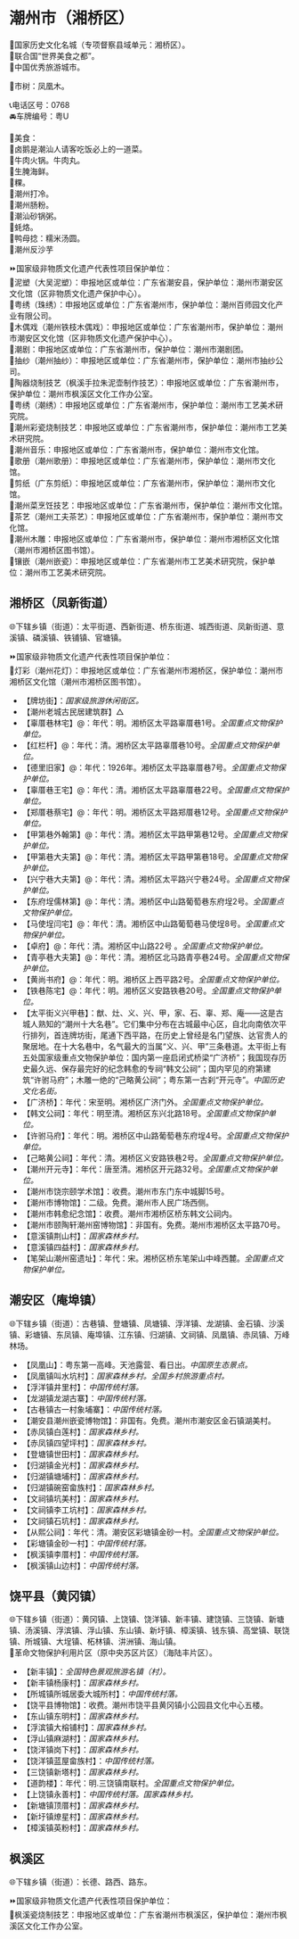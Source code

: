 # 潮州市（湘桥区）  
🚩国家历史文化名城（专项督察县域单元：湘桥区）。  
🏅联合国“世界美食之都”。  
🏅中国优秀旅游城市。  
  
🌳市树：凤凰木。  
  
📞电话区号：0768  
🚘车牌编号：粤U  
  
🍴美食：    
🔸卤鹅是潮汕人请客吃饭必上的一道菜。    
🔸牛肉火锅。牛肉丸。  
🔸生腌海鲜。  
🔸粿。  
🔸潮州打冷。  
🔸潮州肠粉。  
🔸潮汕砂锅粥。  
🔸蚝烙。  
🔸鸭母捻：糯米汤圆。  
🔸潮州反沙芋
  
⏩国家级非物质文化遗产代表性项目保护单位：  
🔸泥塑（大吴泥塑）：申报地区或单位：广东省潮安县，保护单位：潮州市潮安区文化馆（区非物质文化遗产保护中心）。  
🔸粤绣（珠绣）：申报地区或单位：广东省潮州市，保护单位：潮州百师园文化产业有限公司。  
🔸木偶戏（潮州铁枝木偶戏）：申报地区或单位：广东省潮州市，保护单位：潮州市潮安区文化馆（区非物质文化遗产保护中心）。  
🔸潮剧：申报地区或单位：广东省潮州市，保护单位：潮州市潮剧团。  
🔸抽纱（潮州抽纱）：申报地区或单位：广东省潮州市，保护单位：潮州市抽纱公司。  
🔸陶器烧制技艺（枫溪手拉朱泥壶制作技艺）：申报地区或单位：广东省潮州市，保护单位：潮州市枫溪区文化工作办公室。  
🔸粤绣（潮绣）：申报地区或单位：广东省潮州市，保护单位：潮州市工艺美术研究院。  
🔸潮州彩瓷烧制技艺：申报地区或单位：广东省潮州市，保护单位：潮州市工艺美术研究院。  
🔸潮州音乐：申报地区或单位：广东省潮州市，保护单位：潮州市文化馆。  
🔸歌册（潮州歌册）：申报地区或单位：广东省潮州市，保护单位：潮州市文化馆。  
🔸剪纸（广东剪纸）：申报地区或单位：广东省潮州市，保护单位：潮州市文化馆。  
🔸潮州菜烹饪技艺：申报地区或单位：广东省潮州市，保护单位：潮州市文化馆。  
🔸茶艺（潮州工夫茶艺）：申报地区或单位：广东省潮州市，保护单位：潮州市文化馆。  
🔸潮州木雕：申报地区或单位：广东省潮州市，保护单位：潮州市湘桥区文化馆（潮州市湘桥区图书馆）。    
🔸镶嵌（潮州嵌瓷）：申报地区或单位：广东省潮州市工艺美术研究院，保护单位：潮州市工艺美术研究院。  

## 湘桥区（凤新街道）  
🌐下辖乡镇（街道）：太平街道、西新街道、桥东街道、城西街道、凤新街道、意溪镇、磷溪镇、铁铺镇、官塘镇。  
  
⏩国家级非物质文化遗产代表性项目保护单位：  
🔸灯彩（潮州花灯）：申报地区或单位：广东省潮州市湘桥区，保护单位：潮州市湘桥区文化馆（潮州市湘桥区图书馆）。    
  
* 【牌坊街】：*国家级旅游休闲街区。*  
* 【潮州老城古民居建筑群】△
* 【辜厝巷林宅】@：年代：明。湘桥区太平路辜厝巷1号。*全国重点文物保护单位。*  
* 【红栏杆】@：年代：清。湘桥区太平路辜厝巷10号。*全国重点文物保护单位。*  
* 【德里旧家】@：年代：1926年。湘桥区太平路辜厝巷7号。*全国重点文物保护单位。*  
* 【辜厝巷王宅】@：年代：清。湘桥区太平路辜厝巷22号。*全国重点文物保护单位。*  
* 【郑厝巷蔡宅】@：年代：明。湘桥区太平路郑厝巷12号。*全国重点文物保护单位。*  
* 【甲第巷外翰第】@：年代：清。湘桥区太平路甲第巷12号。*全国重点文物保护单位。*  
* 【甲第巷大夫第】@：年代：清。湘桥区太平路甲第巷18号。*全国重点文物保护单位。*  
* 【兴宁巷大夫第】@：年代：清。湘桥区太平路兴宁巷24号。*全国重点文物保护单位。*  
* 【东府埕儒林第】@：年代：清。湘桥区中山路葡萄巷东府埕2号。*全国重点文物保护单位。*  
* 【马使埕闫宅】@：年代：清。湘桥区中山路葡萄巷马使埕8号。*全国重点文物保护单位。*  
* 【卓府】@：年代：清。湘桥区中山路22号 。*全国重点文物保护单位。*  
* 【青亭巷大夫第】@：年代：清。湘桥区北马路青亭巷24号。*全国重点文物保护单位。*  
* 【黄尚书府】@：年代：明。湘桥区上西平路2号。*全国重点文物保护单位。*  
* 【铁巷陈宅】@：年代：明。湘桥区义安路铁巷20号。*全国重点文物保护单位。*  
* 【太平街义兴甲巷】：猷、灶、义、兴、甲，家、石、辜、郑、庵——这是古城人熟知的“潮州十大名巷”。它们集中分布在古城最中心区，自北向南依次平行排列，首连牌坊街，尾通下西平路，在历史上曾经是名门望族、达官贵人的聚居地。在十大名巷中，名气最大的当属“义、兴、甲”三条巷道。太平街上有五处国家级重点文物保护单位：国内第一座启闭式桥梁“广济桥”；我国现存历史最久远、保存最完好的纪念韩愈的专祠“韩文公祠”；国内罕见的府第建筑“许驸马府”；木雕一绝的“己略黄公祠”；粤东第一古刹“开元寺”。*中国历史文化名街。*  
* 【广济桥】：年代：宋至明。湘桥区广济门外。*全国重点文物保护单位。*  
* 【韩文公祠】：年代：明至清。湘桥区东兴北路18号。*全国重点文物保护单位。*  
* 【许驸马府】：年代：明。湘桥区中山路葡萄巷东府埕4号。*全国重点文物保护单位。*  
* 【己略黄公祠】：年代：清。湘桥区义安路铁巷2号。*全国重点文物保护单位。*  
* 【潮州开元寺】：年代：唐至清。湘桥区开元路32号。*全国重点文物保护单位。*  
* 【潮州市饶宗颐学术馆】：收费。潮州市东门东中城脚15号。  
* 【潮州市博物馆】：二级。免费。潮州市人民广场西侧。  
* 【潮州市韩愈纪念馆】：收费。潮州市湘桥区桥东韩文公祠内。  
* 【潮州市颐陶轩潮州窑博物馆】：非国有。免费。潮州市湘桥区太平路70号。  
* 【意溪镇荆山村】：*国家森林乡村。*  
* 【意溪镇四益村】：*国家森林乡村。*  
* 【笔架山潮州窑遗址】：年代：宋。湘桥区桥东笔架山中峰西麓。*全国重点文物保护单位。*  

## 潮安区（庵埠镇）  
🌐下辖乡镇（街道）：古巷镇、登塘镇、凤塘镇、浮洋镇、龙湖镇、金石镇、沙溪镇、彩塘镇、东凤镇、庵埠镇、江东镇、归湖镇、文祠镇、凤凰镇、赤凤镇、万峰林场。  
  
* 【凤凰山】：粤东第一高峰。天池露营、看日出。*中国原生态景点。*  
* 【凤凰镇叫水坑村】：*国家森林乡村。全国乡村旅游重点村。*  
* 【浮洋镇井里村】：*中国传统村落。*  
* 【龙湖镇龙湖古寨】：*中国传统村落。*  
* 【古巷镇古一村象埔寨】：*中国传统村落。*  
* 【潮安县潮州嵌瓷博物馆】：非国有。免费。潮州市潮安区金石镇湖美村。  
* 【赤凤镇白莲村】：*国家森林乡村。*  
* 【赤凤镇四望坪村】：*国家森林乡村。*  
* 【登塘镇世田村】：*国家森林乡村。*  
* 【归湖镇金光村】：*国家森林乡村。*  
* 【归湖镇塘埔村】：*国家森林乡村。*  
* 【归湖镇碗窑畲族村】：*国家森林乡村。*  
* 【文祠镇坑美村】：*国家森林乡村。*  
* 【文祠镇李工坑村】：*国家森林乡村。*  
* 【文祠镇石坑村】：*国家森林乡村。*  
* 【从熙公祠】：年代：清。潮安区彩塘镇金砂一村。*全国重点文物保护单位。*  
* 【彩塘镇金砂一村】：*中国传统村落。*  
* 【枫溪镇李厝村】：*中国传统村落。*  
* 【枫溪镇山边村】：*中国传统村落。*  

## 饶平县（黄冈镇）  
🌐下辖乡镇（街道）：黄冈镇、上饶镇、饶洋镇、新丰镇、建饶镇、三饶镇、新塘镇、汤溪镇、浮滨镇、浮山镇、东山镇、新圩镇、樟溪镇、钱东镇、高堂镇、联饶镇、所城镇、大埕镇、柘林镇、汫洲镇、海山镇。  
🚩革命文物保护利用片区（原中央苏区片区）（海陆丰片区）。  
  
* 【新丰镇】：*全国特色景观旅游名镇（村）。*  
* 【新丰镇杨康村】：*国家森林乡村。*  
* 【所城镇所城居委大城所村】：*中国传统村落。*  
* 【饶平县博物馆】：收费。潮州市饶平县黄冈镇小公园县文化中心五楼。  
* 【东山镇东明村】：*国家森林乡村。*  
* 【浮滨镇大榕铺村】：*国家森林乡村。*  
* 【浮山镇麻湖村】：*国家森林乡村。*  
* 【饶洋镇岗下村】：*国家森林乡村。*  
* 【饶洋镇蓝屋畲族村】：*中国传统村落。*  
* 【三饶镇新塔村】：*国家森林乡村。*  
* 【道韵楼】：年代：明.三饶镇南联村。*全国重点文物保护单位。*  
* 【上饶镇永善村】：*中国传统村落。国家森林乡村。*  
* 【新塘镇顶厝村】：*国家森林乡村。*  
* 【新圩镇燎星村】：*国家森林乡村。*  
* 【樟溪镇英粉村】：*国家森林乡村。*  

## 枫溪区  
🌐下辖乡镇（街道）：长德、路西、路东。    
  
⏩国家级非物质文化遗产代表性项目保护单位：  
🔸枫溪瓷烧制技艺：申报地区或单位：广东省潮州市枫溪区，保护单位：潮州市枫溪区文化工作办公室。  
